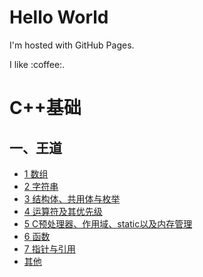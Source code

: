 <!DOCTYPE html>
<html>
<head>
	<meta charset="utf-8">
	<title>XINWUYA</title>
</head>
<body>
<h1>Hello World</h1>
<p>I'm hosted with GitHub Pages.</p>
  <p>I like :coffee:.</p>
</body>
</html>

# C++基础


## 一、王道
- [1 数组](/王道/1数组/王道_数组.md) 
- [2 字符串](/王道/2字符串/王道_字符串.md)
- [3 结构体、共用体与枚举](/王道/3结构体共用体与枚举/王道_结构体共用体与枚举.md)
- [4 运算符及其优先级](/王道/4运算符及其优先级/王道_运算符及其优先级.md)
- [5 C预处理器、作用域、static以及内存管理](/王道/5C预处理器作用域static以及内存管理/王道_C预处理器作用域static以及内存管理.md)
- [6 函数](/王道/6函数/王道_函数.md)
- [7 指针与引用](/王道/7指针与引用/王道_指针与引用.md)
- [其他](/王道/其他/王道_其他.md)